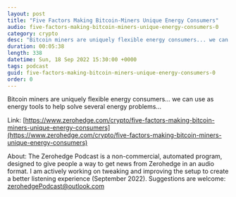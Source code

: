 ```yaml
---
layout: post
title: "Five Factors Making Bitcoin-Miners Unique Energy Consumers"
audio: five-factors-making-bitcoin-miners-unique-energy-consumers-0
category: crypto
desc: "Bitcoin miners are uniquely flexible energy consumers... we can use as energy tools to help solve several energy problems..."
duration: 00:05:38
length: 338
datetime: Sun, 18 Sep 2022 15:30:00 +0000
tags: podcast
guid: five-factors-making-bitcoin-miners-unique-energy-consumers-0
order: 0
---
```

Bitcoin miners are uniquely flexible energy consumers... we can use as energy tools to help solve several energy problems...

Link: [https://www.zerohedge.com/crypto/five-factors-making-bitcoin-miners-unique-energy-consumers](https://www.zerohedge.com/crypto/five-factors-making-bitcoin-miners-unique-energy-consumers)

About: The Zerohedge Podcast is a non-commercial, automated program, designed to give people a way to get news from Zerohedge in an audio format.  I am actively working on tweaking and improving the setup to create a better listening experience (September 2022).  Suggestions are welcome: [zerohedgePodcast@outlook.com](mailto:zerohedgePodcast@outlook.com)